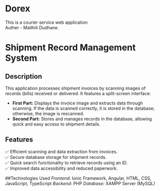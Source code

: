 # Dorex
This is a courier service web application <br>
Auther - Maithili Dudhane. 

   # Shipment Record Management System

## Description
This application processes shipment invoices by scanning images of records (bills) received or delivered. It features a split-screen interface:

- **First Part:** Displays the invoice image and extracts data through scanning. If the data is scanned correctly, it is stored in the database; otherwise, the image is rescanned.  
- **Second Part:** Stores and manages records in the database, allowing quick and easy access to shipment details.

## Features
✅ Efficient scanning and data extraction from invoices.  
✅ Secure database storage for shipment records.  
✅ Quick search functionality to retrieve records using an ID.  
✅ Improved data accessibility and reduced paperwork.  

##Technologies Used
*Frontend:* Ionic Framework, Angular, HTML, CSS, JavaScript, TypeScript
*Backend:* PHP
*Database:* XAMPP Server (MySQL)

